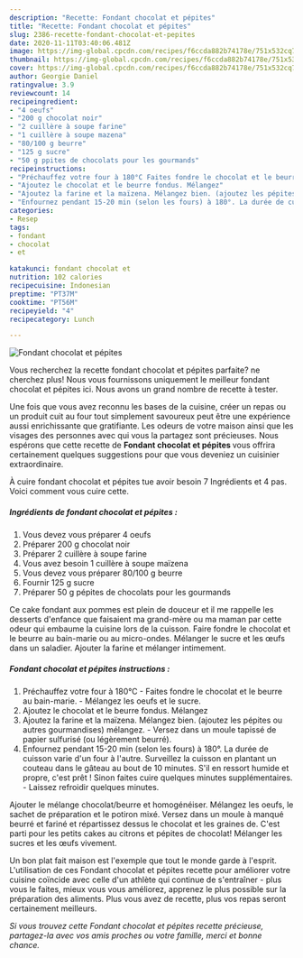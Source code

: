 ```yaml
---
description: "Recette: Fondant chocolat et pépites"
title: "Recette: Fondant chocolat et pépites"
slug: 2386-recette-fondant-chocolat-et-pepites
date: 2020-11-11T03:40:06.481Z
image: https://img-global.cpcdn.com/recipes/f6ccda882b74178e/751x532cq70/fondant-chocolat-et-pepites-photo-principale-de-la-recette.jpg
thumbnail: https://img-global.cpcdn.com/recipes/f6ccda882b74178e/751x532cq70/fondant-chocolat-et-pepites-photo-principale-de-la-recette.jpg
cover: https://img-global.cpcdn.com/recipes/f6ccda882b74178e/751x532cq70/fondant-chocolat-et-pepites-photo-principale-de-la-recette.jpg
author: Georgie Daniel
ratingvalue: 3.9
reviewcount: 14
recipeingredient:
- "4 oeufs"
- "200 g chocolat noir"
- "2 cuillère à soupe farine"
- "1 cuillère à soupe mazena"
- "80/100 g beurre"
- "125 g sucre"
- "50 g ppites de chocolats pour les gourmands"
recipeinstructions:
- "Préchauffez votre four à 180°C Faites fondre le chocolat et le beurre au bain-marie. Mélangez les oeufs et le sucre."
- "Ajoutez le chocolat et le beurre fondus. Mélangez"
- "Ajoutez la farine et la maïzena. Mélangez bien. (ajoutez les pépites ou autres gourmandises) mélangez. Versez dans un moule tapissé de papier sulfurisé (ou légèrement beurré)."
- "Enfournez pendant 15-20 min (selon les fours) à 180°. La durée de cuisson varie d&#39;un four à l&#39;autre. Surveillez la cuisson en plantant un couteau dans le gâteau au bout de 10 minutes. S&#39;il en ressort humide et propre, c&#39;est prêt ! Sinon faites cuire quelques minutes supplémentaires. Laissez refroidir quelques minutes."
categories:
- Resep
tags:
- fondant
- chocolat
- et

katakunci: fondant chocolat et 
nutrition: 102 calories
recipecuisine: Indonesian
preptime: "PT37M"
cooktime: "PT56M"
recipeyield: "4"
recipecategory: Lunch

---
```



![Fondant chocolat et pépites](https://img-global.cpcdn.com/recipes/f6ccda882b74178e/751x532cq70/fondant-chocolat-et-pepites-photo-principale-de-la-recette.jpg)

Vous recherchez la recette fondant chocolat et pépites parfaite? ne cherchez plus! Nous vous fournissons uniquement le meilleur fondant chocolat et pépites ici. Nous avons un grand nombre de recette à tester.

Une fois que vous avez reconnu les bases de la cuisine, créer un repas ou un produit cuit au four tout simplement savoureux peut être une expérience aussi enrichissante que gratifiante. Les odeurs de votre maison ainsi que les visages des personnes avec qui vous la partagez sont précieuses. Nous espérons que cette recette de <strong> Fondant chocolat et pépites </strong> vous offrira certainement quelques suggestions pour que vous deveniez un cuisinier extraordinaire.

<!--inarticleads1-->

À cuire fondant chocolat et pépites tue avoir besoin 7 Ingrédients et 4 pas. Voici comment vous cuire cette.

##### Ingrédients de fondant chocolat et pépites :

1. Vous devez vous préparer 4 oeufs
1. Préparer 200 g chocolat noir
1. Préparer 2 cuillère à soupe farine
1. Vous avez besoin 1 cuillère à soupe maïzena
1. Vous devez vous préparer 80/100 g beurre
1. Fournir 125 g sucre
1. Préparer 50 g pépites de chocolats pour les gourmands


Ce cake fondant aux pommes est plein de douceur et il me rappelle les desserts d&#39;enfance que faisaient ma grand-mère ou ma maman par cette odeur qui embaume la cuisine lors de la cuisson. Faire fondre le chocolat et le beurre au bain-marie ou au micro-ondes. Mélanger le sucre et les œufs dans un saladier. Ajouter la farine et mélanger intimement. 

<!--inarticleads2-->

##### Fondant chocolat et pépites instructions :

1. Préchauffez votre four à 180°C - Faites fondre le chocolat et le beurre au bain-marie. - Mélangez les oeufs et le sucre.
1. Ajoutez le chocolat et le beurre fondus. Mélangez
1. Ajoutez la farine et la maïzena. Mélangez bien. (ajoutez les pépites ou autres gourmandises) mélangez. - Versez dans un moule tapissé de papier sulfurisé (ou légèrement beurré).
1. Enfournez pendant 15-20 min (selon les fours) à 180°. La durée de cuisson varie d&#39;un four à l&#39;autre. Surveillez la cuisson en plantant un couteau dans le gâteau au bout de 10 minutes. S&#39;il en ressort humide et propre, c&#39;est prêt ! Sinon faites cuire quelques minutes supplémentaires. - Laissez refroidir quelques minutes.


Ajouter le mélange chocolat/beurre et homogénéiser. Mélangez les oeufs, le sachet de préparation et le potiron mixé. Versez dans un moule à manqué beurré et fariné et répartissez dessus le chocolat et les graines de. C&#39;est parti pour les petits cakes au citrons et pépites de chocolat! Mélanger les sucres et les œufs vivement. 

<!--inarticleads1-->

<p>
Un bon plat fait maison est l'exemple que tout le monde garde à l'esprit. L'utilisation de ces Fondant chocolat et pépites recette pour améliorer votre cuisine coïncide avec celle d'un athlète qui continue de s'entraîner - plus vous le faites, mieux vous vous améliorez, apprenez le plus possible sur la préparation des aliments. Plus vous avez de recette, plus vos repas seront certainement meilleurs.
</p>

<p>
<i>Si vous trouvez cette Fondant chocolat et pépites recette précieuse, partagez-la avec vos amis proches ou votre famille, merci et bonne chance.</i>
</p>
